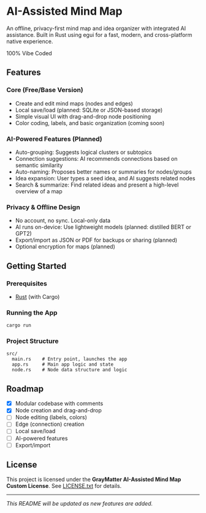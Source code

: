 # AI-Assisted Mind Map

An offline, privacy-first mind map and idea organizer with integrated AI assistance. Built in Rust using egui for a fast, modern, and cross-platform native experience.

100% Vibe Coded

## Features

### Core (Free/Base Version)
- Create and edit mind maps (nodes and edges)
- Local save/load (planned: SQLite or JSON-based storage)
- Simple visual UI with drag-and-drop node positioning
- Color coding, labels, and basic organization (coming soon)

### AI-Powered Features (Planned)
- Auto-grouping: Suggests logical clusters or subtopics
- Connection suggestions: AI recommends connections based on semantic similarity
- Auto-naming: Proposes better names or summaries for nodes/groups
- Idea expansion: User types a seed idea, and AI suggests related nodes
- Search & summarize: Find related ideas and present a high-level overview of a map

### Privacy & Offline Design
- No account, no sync. Local-only data
- AI runs on-device: Use lightweight models (planned: distilled BERT or GPT2)
- Export/import as JSON or PDF for backups or sharing (planned)
- Optional encryption for maps (planned)

## Getting Started

### Prerequisites
- [Rust](https://www.rust-lang.org/tools/install) (with Cargo)

### Running the App
```sh
cargo run
```

### Project Structure
```
src/
  main.rs    # Entry point, launches the app
  app.rs     # Main app logic and state
  node.rs    # Node data structure and logic
```

## Roadmap
- [x] Modular codebase with comments
- [x] Node creation and drag-and-drop
- [ ] Node editing (labels, colors)
- [ ] Edge (connection) creation
- [ ] Local save/load
- [ ] AI-powered features
- [ ] Export/import

## License
This project is licensed under the **GrayMatter AI-Assisted Mind Map Custom License**. See [LICENSE.txt](LICENSE.txt) for details.

---

*This README will be updated as new features are added.* 